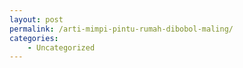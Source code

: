 ```yaml
---
layout: post
permalink: /arti-mimpi-pintu-rumah-dibobol-maling/
categories:
    - Uncategorized
---
```



